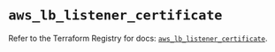 # `aws_lb_listener_certificate`

Refer to the Terraform Registry for docs: [`aws_lb_listener_certificate`](https://registry.terraform.io/providers/hashicorp/aws/6.13.0/docs/resources/lb_listener_certificate).
